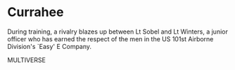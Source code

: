 # Currahee

During training, a rivalry blazes up between Lt Sobel and Lt Winters, a junior officer who has earned the respect of the men in the US 101st Airborne Division's `Easy' E Company.

MULTIVERSE